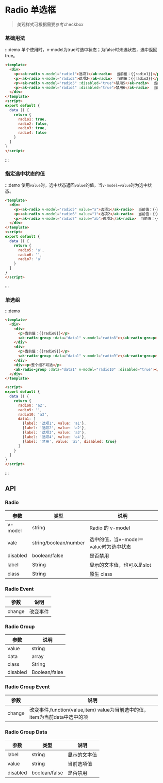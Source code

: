 <!-- Created by 337547038 on 2018/8/31 0031. -->
<script>
export default {
  data () {
    return {
      radio1: true,
      radio2: false,
      radio3: true,
      radio4: false,
      radio5: 'a',
      radio6: '',
      radio7: 'a',
      radio8: 'a2',
      radio9: '',
      radio10: 'a3',
      data1: [
        {label: '选项1', value: 'a1'},
        {label: '选项2', value: 'a2'},
        {label: '选项3', value: 'a3'},
        {label: '选项4', value: 'a4'},
        {label: '禁用', value: 'a5', disabled: true}
      ]
    }
  }
}
</script>

# Radio 单选框
> 美观样式可根据需要参考checkbox

### 基础用法
:::demo 单个使用时，v-model为true时选中状态；为false时未选状态，选中返回true。
```html
<template>
  <div>
    <p><ak-radio v-model="radio1">选项1</ak-radio>  当前值：{{radio1}}</p>
    <p><ak-radio v-model="radio2">选项2</ak-radio>  当前值：{{radio2}}</p>
    <p><ak-radio v-model="radio3" :disabled="true">禁用5</ak-radio>  当前值：{{radio3}}</p>
    <p><ak-radio v-model="radio4" :disabled="true">禁用6</ak-radio>  当前值：{{radio4}}</p>
  </div>
</template>
<script>
export default {
  data () {
    return {
      radio1: true,
      radio2: false,
      radio3: true,
      radio4: false
    }
  }
}
</script>

```
:::

### 指定选中状态的值
:::demo 使用`value`时，选中状态返回`value`的值，当`v-model=value`时为选中状态。
```html
<template>
  <div>
    <p><ak-radio v-model="radio5" value="a">选项1</ak-radio>  当前值：{{radio5}}</p>
    <p><ak-radio v-model="radio6" value="1">选项2</ak-radio>  当前值：{{radio6}}</p>
    <p><ak-radio v-model="radio7" value="ab">选项3</ak-radio>  当前值：{{radio7}}</p>
  </div>
</template>
<script>
export default {
  data () {
    return {
      radio5: 'a',
      radio6: '',
      radio7: 'a'
    }
  }
}
</script>

```
:::

### 单选组
:::demo 
```html
<template>
  <div>
    <div>
      <p>当前值：{{radio8}}</p>
      <ak-radio-group :data="data1" v-model="radio8"></ak-radio-group>
    </div>
    <div>
      <p>当前值：{{radio9}}</p>
      <ak-radio-group :data="data1" v-model="radio9"></ak-radio-group>
    </div>
    <div><p>整个组不可选</p>
    <ak-radio-group :data="data1" v-model="radio10" :disabled="true"></ak-radio-group></div>
  </div>
</template>

<script>
export default {
  data () {
    return {
      radio8: 'a2',
      radio9: '',
      radio10: 'a3',
      data1: [
        {label: '选项1', value: 'a1'},
        {label: '选项2', value: 'a2'},
        {label: '选项3', value: 'a3'},
        {label: '选项4', value: 'a4'},
        {label: '禁用', value: 'a5', disabled: true}
      ]
    }
  }
}
</script>

```
:::

## API
### Radio
|参数|类型|说明|
|-|-|-|
|v-model       | string         |Radio 的 v-model|
|vale          | string/boolean/number    |选中的值，当v-model＝value时为选中状态|
|disabled      | boolean/false  |是否禁用|
|label         | String         |显示的文本值，也可以是slot|
|class         | String         |原生 class|

### Radio Event
|参数|说明|
|-|-|
|change          |  改变事件|

### Radio Group
|参数|说明|
|-|-|
|value         | string         |Radio组 的 v-model/value|
|data            | array          |组数据|
|class           | String         |原生 class|
|disabled        | Boolean/false   |禁用组|

### Radio Group Event
|参数|说明|
|-|-|
|change          | 改变事件,function(value,item) value为当前选中的值，item为当前data中选中的项|

### Radio Group Data
|参数|类型|说明|
|-|-|-|
|label          | string         |显示的文本值|
|value          | string         |当前选项值|
|disabled       | boolean/false  |是否禁用|
